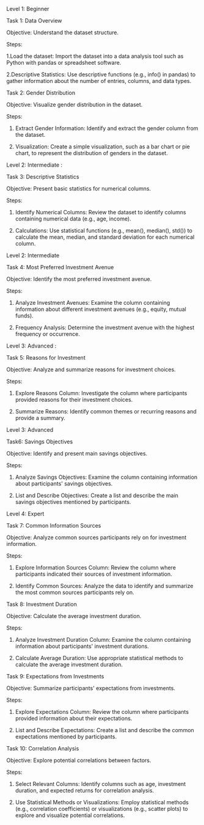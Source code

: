 Level 1: Beginner

Task 1: Data Overview

Objective: Understand the dataset structure.

Steps:

1.Load the dataset: Import the dataset into a
data analysis tool such as Python with
pandas or spreadsheet software.


2.Descriptive Statistics: Use descriptive
functions (e.g., info() in pandas) to gather
information about the number of entries,
columns, and data types.

Task 2: Gender Distribution

Objective: Visualize gender distribution in
the dataset.

Steps:

1. Extract Gender Information: Identify
and extract the gender column from the
dataset.


2. Visualization: Create a simple
visualization, such as a bar chart or pie
chart, to represent the distribution of
genders in the dataset.

Level 2: Intermediate :

Task 3: Descriptive Statistics

Objective: Present basic statistics for
numerical columns.

Steps:

1. Identify Numerical Columns: Review the
dataset to identify columns containing
numerical data (e.g., age, income).

2. Calculations: Use statistical functions
(e.g., mean(), median(), std()) to calculate
the mean, median, and standard deviation
for each numerical column.

Level 2: Intermediate

Task 4: Most Preferred Investment
Avenue

Objective: Identify the most preferred
investment avenue.

Steps:

1. Analyze Investment Avenues: Examine the
column containing information about
different investment avenues (e.g., equity,
mutual funds).

2. Frequency Analysis: Determine the
investment avenue with the highest
frequency or occurrence.

Level 3: Advanced :

Task 5: Reasons for Investment

Objective: Analyze and summarize reasons
for investment choices.

Steps:

1. Explore Reasons Column: Investigate
the column where participants
provided reasons for their investment
choices.

2. Summarize Reasons: Identify common
themes or recurring reasons and
provide a summary.

Level 3: Advanced

Task6: Savings Objectives

Objective: Identify and present main
savings objectives.

Steps:

1. Analyze Savings Objectives: Examine
the column containing information
about participants' savings objectives.

2. List and Describe Objectives: Create a
list and describe the main savings
objectives mentioned by participants.

Level 4: Expert

Task 7: Common Information Sources

Objective: Analyze common sources participants
rely on for investment information.

Steps:

1. Explore Information Sources Column: Review
the column where participants indicated their
sources of investment information.

2. Identify Common Sources: Analyze the data to
identify and summarize the most common
sources participants rely on.

Task 8: Investment Duration

Objective: Calculate the average investment
duration.

Steps:

1. Analyze Investment Duration Column:
Examine the column containing information
about participants' investment durations.


2. Calculate Average Duration: Use
appropriate statistical methods to calculate
the average investment duration.

Task 9: Expectations from Investments

Objective: Summarize participants' expectations
from investments.

Steps:

1. Explore Expectations Column: Review the
column where participants provided
information about their expectations.


2. List and Describe Expectations: Create a list
and describe the common expectations
mentioned by participants.

Task 10: Correlation Analysis

Objective: Explore potential correlations
between factors.

Steps:

1. Select Relevant Columns: Identify columns
such as age, investment duration, and
expected returns for correlation analysis.

2. Use Statistical Methods or Visualizations:
Employ statistical methods (e.g., correlation
coefficients) or visualizations (e.g., scatter
plots) to explore and visualize potential
correlations.
